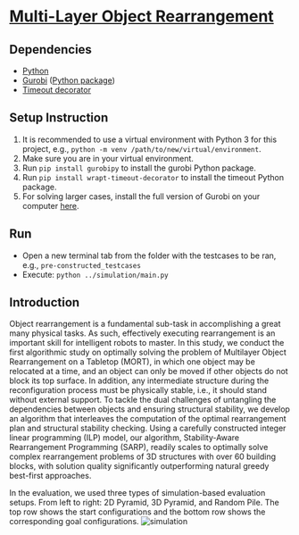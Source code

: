 # [Multi-Layer Object Rearrangement](https://arxiv.org/pdf/2306.14251.pdf)

## Dependencies
* [Python](https://www.python.org/)
* [Gurobi](https://www.gurobi.com/documentation/quickstart.html) ([Python package](https://pypi.org/project/gurobipy/))
* [Timeout decorator](https://pypi.org/project/wrapt-timeout-decorator/)

## Setup Instruction
1. It is recommended to use a virtual environment with Python 3 for this project, e.g., `python -m venv /path/to/new/virtual/environment`.
2. Make sure you are in your virtual environment.
3. Run `pip install gurobipy` to install the gurobi Python package.
4. Run `pip install wrapt-timeout-decorator` to install the timeout Python package.
5. For solving larger cases, install the full version of Gurobi on your computer [here](https://www.gurobi.com/documentation/quickstart.html).

## Run
* Open a new terminal tab from the folder with the testcases to be ran, e.g., `pre-constructed_testcases`
* Execute: `python ../simulation/main.py`

## Introduction
Object rearrangement is a fundamental sub-task in accomplishing a great many physical tasks.
As such, effectively executing rearrangement is an important skill for intelligent robots to master.
In this study, we conduct the first algorithmic study on optimally solving the problem of Multilayer Object Rearrangement on a Tabletop (MORT), in which one object may be relocated at a time, and an object can only be moved if other objects do not block its top surface.
In addition, any intermediate structure during the reconfiguration process must be physically stable, i.e., it should stand without external support.
To tackle the dual challenges of untangling the dependencies between objects and ensuring structural stability, we develop an algorithm that interleaves the computation of the optimal rearrangement plan and structural stability checking.
Using a carefully constructed integer linear programming (ILP) model, our algorithm, Stability-Aware Rearrangement Programming (SARP), readily scales to optimally solve complex rearrangement problems of 3D structures with over 60 building blocks, with solution quality significantly outperforming natural greedy best-first approaches.

In the evaluation, we used three types of simulation-based evaluation setups.
From left to right: 2D Pyramid, 3D Pyramid, and Random Pile.
The top row shows the start configurations and the bottom row shows the corresponding goal configurations.
![simulation](https://github.com/andyx0/MultiLayerObjectRearrangement/assets/77806295/4afd951f-5ec0-48f8-a42a-4344d6806921)
